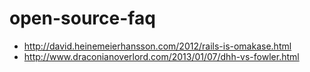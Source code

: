 # open-source-faq

* http://david.heinemeierhansson.com/2012/rails-is-omakase.html
* http://www.draconianoverlord.com/2013/01/07/dhh-vs-fowler.html
